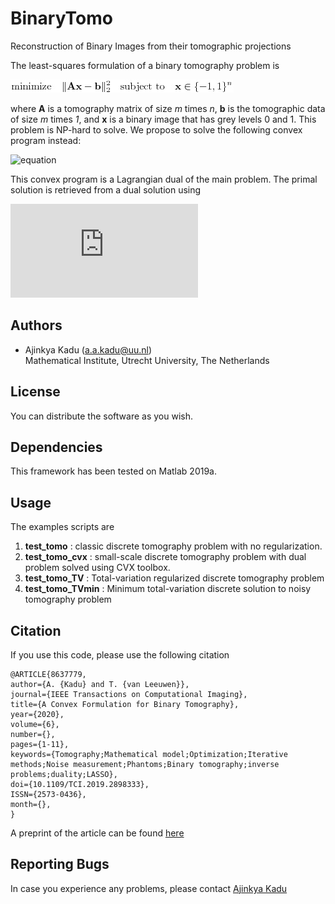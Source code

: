 # BinaryTomo

Reconstruction of Binary Images from their tomographic projections

The least-squares formulation of a binary tomography problem is

![equation](/extras/primal.jpg)

where **A** is a tomography matrix of size *m* times *n*, **b** is the tomographic data of size *m* times *1*, and **x** is a binary image that has grey levels 0 and 1. This problem is NP-hard to solve. We propose to solve the following convex program instead:

![equation]()

This convex program is a Lagrangian dual of the main problem. The primal solution is retrieved from a dual solution using

![equation](http://www.sciweavers.org/tex2img.php?eq=%5Cmathbf%7Bx%7D%20%3D%20%5Cmathrm%7Bsign%7D%28%5Cmathbf%7Bp%7D%29&bc=White&fc=Black&im=jpg&fs=12&ff=arev&edit=0)



## Authors
* Ajinkya Kadu ([a.a.kadu@uu.nl](mailto:a.a.kadu@uu.nl))  
Mathematical Institute, Utrecht University, The Netherlands

## License
You can distribute the software as you wish.

## Dependencies
This framework has been tested on Matlab 2019a.


## Usage  
The examples scripts are  
1. **test_tomo** : classic discrete tomography problem with no regularization.
2. **test_tomo_cvx** : small-scale discrete tomography problem with dual problem solved using CVX toolbox.
3. **test_tomo_TV** : Total-variation regularized discrete tomography problem
4. **test_tomo_TVmin** : Minimum total-variation discrete solution to noisy tomography problem

## Citation  
If you use this code, please use the following citation
```
@ARTICLE{8637779,
author={A. {Kadu} and T. {van Leeuwen}},
journal={IEEE Transactions on Computational Imaging},
title={A Convex Formulation for Binary Tomography},
year={2020},
volume={6},
number={},
pages={1-11},
keywords={Tomography;Mathematical model;Optimization;Iterative methods;Noise measurement;Phantoms;Binary tomography;inverse problems;duality;LASSO},
doi={10.1109/TCI.2019.2898333},
ISSN={2573-0436},
month={},
}
```
A preprint of the article can be found [here](https://arxiv.org/abs/1807.09196)

## Reporting Bugs
In case you experience any problems, please contact [Ajinkya Kadu](mailto:a.a.kadu@uu.nl)
